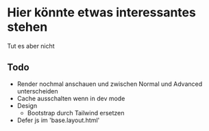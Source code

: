 # Hier könnte etwas interessantes stehen

Tut es aber nicht

## Todo

- Render nochmal anschauen und zwischen Normal und Advanced unterscheiden
- Cache ausschalten wenn in dev mode
- Design
  - Bootstrap durch Tailwind ersetzen
- Defer js im 'base.layout.html'
